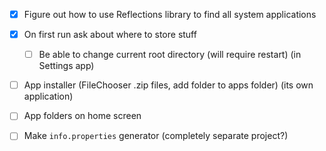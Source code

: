 - [x] Figure out how to use Reflections library to find all system applications
- [x] On first run ask about where to store stuff
  - [ ] Be able to change current root directory (will require restart) (in Settings app)
  
- [ ] App installer (FileChooser .zip files, add folder to apps folder) (its own application)
  
- [ ] App folders on home screen
  
- [ ] Make `info.properties` generator (completely separate project?)
  